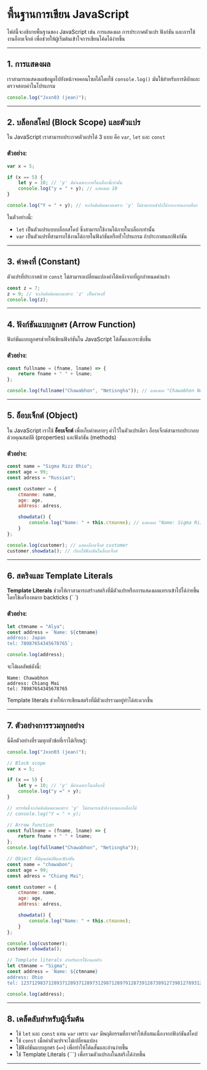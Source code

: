# พื้นฐานการเขียน JavaScript

ไฟล์นี้จะอธิบายพื้นฐานของ JavaScript เช่น การแสดงผล การประกาศตัวแปร ฟังก์ชัน และการใช้งานอ็อบเจ็กต์ เพื่อช่วยให้ผู้เริ่มต้นเข้าใจการเขียนโค้ดได้ง่ายขึ้น

---

## 1. การแสดงผล

เราสามารถแสดงผลข้อมูลไปยังหน้าจอคอนโซลได้โดยใช้ `console.log()` มันใช้สำหรับการดีบักและตรวจสอบค่าในโปรแกรม

```javascript
console.log("Jxxn03 (jean)");
```

---

## 2. บล็อกสโคป (Block Scope) และตัวแปร

ใน JavaScript เราสามารถประกาศตัวแปรได้ 3 แบบ คือ `var`, `let` และ `const`

### ตัวอย่าง:
```javascript
var x = 5;

if (x == 5) {
    let y = 10; // 'y' มีค่าเฉพาะภายในบล็อกนี้เท่านั้น
    console.log("y = " + y); // แสดงผล 10
}

console.log("Y = " + y); // จะเกิดข้อผิดพลาดเพราะ 'y' ไม่สามารถเข้าถึงได้จากภายนอกบล็อก
```

ในตัวอย่างนี้:
- `let` เป็นตัวแปรแบบบล็อกสโคป ซึ่งสามารถใช้งานได้ภายในบล็อกเท่านั้น
- `var` เป็นตัวแปรที่สามารถใช้งานได้ภายในฟังก์ชันหรือทั่วโปรแกรม ถ้าประกาศนอกฟังก์ชัน

---

## 3. ค่าคงที่ (Constant)

ตัวแปรที่ประกาศด้วย `const` ไม่สามารถเปลี่ยนแปลงค่าได้หลังจากที่ถูกกำหนดค่าแล้ว

```javascript
const z = 7;
z = 9; // จะเกิดข้อผิดพลาดเพราะ 'z' เป็นค่าคงที่
console.log(z);
```

---

## 4. ฟังก์ชันแบบลูกศร (Arrow Function)

ฟังก์ชันแบบลูกศรช่วยให้เขียนฟังก์ชันใน JavaScript ได้สั้นและกระชับขึ้น

### ตัวอย่าง:
```javascript
const fullname = (fname, lname) => {
    return fname + " " + lname;
};

console.log(fullname("Chawabhon", "Netisngha")); // แสดงผล "Chawabhon Netisngha"
```

---

## 5. อ็อบเจ็กต์ (Object)

ใน JavaScript เราใช้ **อ็อบเจ็กต์** เพื่อเก็บค่าหลายๆ ค่าไว้ในตัวแปรเดียว อ็อบเจ็กต์สามารถประกอบด้วยคุณสมบัติ (properties) และฟังก์ชัน (methods)

### ตัวอย่าง:
```javascript
const name = "Sigma Rizz Ohio";
const age = 99;
const adress = "Russian";

const customer = {
    ctmanme: name,
    age: age,
    address: adress,

    showdata() {
        console.log("Name: " + this.ctmanme); // แสดงผล "Name: Sigma Rizz Ohio"
    }
};

console.log(customer); // แสดงอ็อบเจ็กต์ customer
customer.showdata(); // เรียกใช้ฟังก์ชันในอ็อบเจ็กต์
```

---

## 6. สตริงและ Template Literals

**Template Literals** ช่วยให้เราสามารถสร้างสตริงที่มีตัวแปรหรือการแสดงผลแทรกเข้าไปได้ง่ายขึ้น โดยใช้เครื่องหมาย backticks (\` \`)

### ตัวอย่าง:
```javascript
let ctmname = "Alya";
const address = `Name: ${ctmname}
address: Japan
tel: 78987654345678765`;

console.log(address);
```

จะได้ผลลัพธ์ดังนี้:

```
Name: Chawabhon
address: Chiang Mai
tel: 78987654345678765
```

Template literals ช่วยให้การเขียนสตริงที่มีตัวแปรรวมอยู่ทำได้สะดวกขึ้น

---

## 7. ตัวอย่างการรวมทุกอย่าง

นี่คือตัวอย่างที่รวมทุกหัวข้อที่เราได้เรียนรู้:

```javascript
console.log("Jxxn03 (jean)");

// Block scope
var x = 5;

if (x == 5) {
    let y = 10; // 'y' มีค่าเฉพาะในบล็อกนี้
    console.log("y =" + y);
}

// บรรทัดนี้จะเกิดข้อผิดพลาดเพราะ 'y' ไม่สามารถเข้าถึงจากนอกบล็อกได้
// console.log("Y = " + y);

// Arrow function
const fullname = (fname, lname) => {
    return fname + " " + lname;
};
console.log(fullname("Chawabhon", "Netisngha"));

// Object ที่มีคุณสมบัติและฟังก์ชัน
const name = "chawabon";
const age = 99;
const adress = "Chiang Mai";

const customer = {
    ctmanme: name,
    age: age,
    address: adress,

    showdata() {
        console.log("Name: " + this.ctmanme);
    }
};

console.log(customer);
customer.showdata();

// Template literals สำหรับการใช้งานสตริง
let ctmname = "Sigma";
const address = `Name: ${ctmname}
address: Ohio
tel: 1237129837128937128937128973129871289791287391287389127398127893127389127389127328917329187192731289739812738912789578685328746527834587325478324678236482736478263478632784`;

console.log(address);
```

---

## 8. เคล็ดลับสำหรับผู้เริ่มต้น

- ใช้ `let` และ `const` แทน `var` เพราะ `var` มีพฤติกรรมที่อาจทำให้สับสนเนื่องจากฟังก์ชันสโคป
- ใช้ `const` เมื่อค่าตัวแปรจะไม่เปลี่ยนแปลง
- ใช้ฟังก์ชันแบบลูกศร (`=>`) เพื่อทำให้โค้ดสั้นและอ่านง่ายขึ้น
- ใช้ Template Literals (`\``) เพื่อรวมตัวแปรลงในสตริงได้ง่ายขึ้น

---
